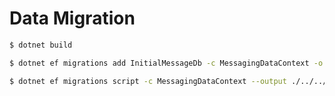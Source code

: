 # Data Migration

```bash
$ dotnet build
```

```bash
$ dotnet ef migrations add InitialMessageDb -c MessagingDataContext -o Data/Migrations
```

```bash
$ dotnet ef migrations script -c MessagingDataContext --output ./../../../migrations/VND.CoolStore.DbMigration/Scripts/Inventory/script0002.sql
```